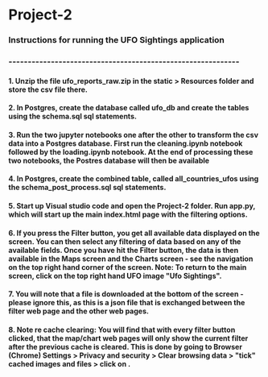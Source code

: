 # Project-2

### Instructions for running the UFO Sightings application
### ------------------------------------------------------------
####  1.  Unzip the file ufo_reports_raw.zip in the static > Resources folder and store the csv file there.
####  2.  In Postgres, create the database called ufo_db and create the tables using the schema.sql sql statements.
####  3. Run the two jupyter notebooks one after the other to transform the csv data into a Postgres database.  First run the cleaning.ipynb notebook followed by the loading.ipynb notebook. At the end of processing these two notebooks, the Postres database will then be available 
####  4. In Postgres, create the combined table, called all_countries_ufos using the schema_post_process.sql sql statements.
####  5. Start up Visual studio code and open the Project-2 folder. Run app.py, which will start up the main index.html page with the filtering options.
####  6. If you press the Filter button, you get all available data displayed on the screen. You can then select any filtering of data based on any of the available fields.  Once you have hit the Filter button, the data is then available in the Maps screen and the Charts screen - see the navigation on the top right hand corner of the screen.  Note:  To return to the main screen, click on the top right hand UFO image "Ufo Sightings".
####  7. You will note that a file is downloaded at the bottom of the screen - please ignore this, as this is a json file that is exchanged between the filter web page and the other web pages.
####  
####  8.  Note re cache clearing:  You will find that with every filter button clicked, that the map/chart web pages will only show the current filter after the previous cache is cleared.  This is done by going to Browser (Chrome) Settings > Privacy and security > Clear browsing data > "tick" cached images and files > click on <clear data>.
